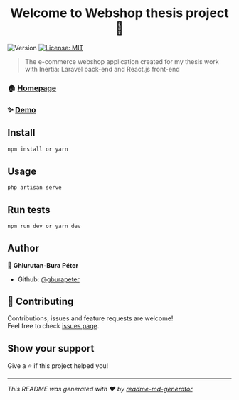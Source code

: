 
<h1 align="center">Welcome to Webshop thesis project 👋</h1>
<p>
  <img alt="Version" src="https://img.shields.io/badge/version-v1.0-blue.svg?cacheSeconds=2592000" />
  <a href="#" target="_blank">
    <img alt="License: MIT" src="https://img.shields.io/badge/License-MIT-yellow.svg" />
  </a>
</p>

> The e-commerce webshop application created for my thesis work with Inertia: Laravel back-end and React.js front-end

### 🏠 [Homepage](http://138.197.180.179/)

### ✨ [Demo](http://138.197.180.179/)

## Install

```sh
npm install or yarn
```

## Usage

```sh
php artisan serve
```

## Run tests

```sh
npm run dev or yarn dev
```

## Author

👤 **Ghiurutan-Bura Péter**

* Github: [@gburapeter](https://github.com/gburapeter)

## 🤝 Contributing

Contributions, issues and feature requests are welcome!<br />Feel free to check [issues page](https://github.com/gburapeter/WebshopThesisGBP/issues). 

## Show your support

Give a ⭐️ if this project helped you!

***
_This README was generated with ❤️ by [readme-md-generator](https://github.com/kefranabg/readme-md-generator)_
